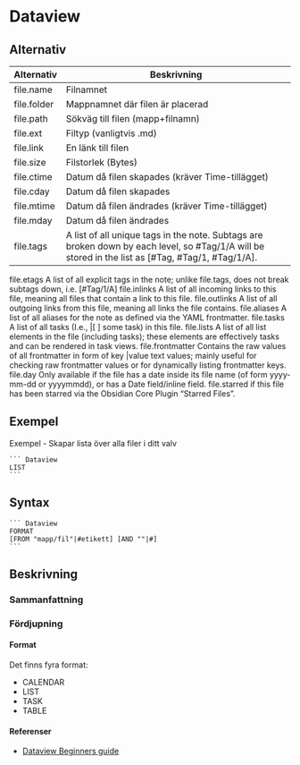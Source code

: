 # Dataview

## Alternativ

| Alternativ   | Beskrivning                                     |
|--------------|-------------------------------------------------|
| file.name    | Filnamnet                                       |
| file.folder  | Mappnamnet där filen är placerad                |
| file.path    | Sökväg till filen (mapp+filnamn)                |
| file.ext     | Filtyp (vanligtvis .md)                         |
| file.link    | En länk till filen                              |
| file.size    | Filstorlek (Bytes)                              |
| file.ctime   | Datum då filen skapades (kräver Time-tillägget) |
| file.cday    | Datum då filen skapades                         |
| file.mtime   | Datum då filen ändrades (kräver Time-tillägget) |
| file.mday    | Datum då filen ändrades                         |
| file.tags	   | A list of all unique tags in the note. Subtags are broken down by each level, so #Tag/1/A will be stored in the list as [#Tag, #Tag/1, #Tag/1/A].
file.etags	A list of all explicit tags in the note; unlike file.tags, does not break subtags down, i.e. [#Tag/1/A]
file.inlinks	A list of all incoming links to this file, meaning all files that contain a link to this file.
file.outlinks	A list of all outgoing links from this file, meaning all links the file contains.
file.aliases	A list of all aliases for the note as defined via the YAML frontmatter.
file.tasks	A list of all tasks (I.e., |[ ] some task) in this file.
file.lists	A list of all list elements in the file (including tasks); these elements are effectively tasks and can be rendered in task views.
file.frontmatter	Contains the raw values of all frontmatter in form of key |value text values; mainly useful for checking raw frontmatter values or for dynamically listing frontmatter keys.
file.day	Only available if the file has a date inside its file name (of form yyyy-mm-dd or yyyymmdd), or has a Date field/inline field.
file.starred	if this file has been starred via the Obsidian Core Plugin “Starred Files”.


## Exempel

Exempel - Skapar lista över alla filer i ditt valv
~~~ Dataview
``` Dataview
LIST
```
~~~

## Syntax

~~~ Dataview
``` Dataview
FORMAT
[FROM "mapp/fil"|#etikett] [AND ""|#] 
```
~~~


## Beskrivning

### Sammanfattning

### Fördjupning

#### Format

Det finns fyra format:

- CALENDAR
- LIST
- TASK
- TABLE

#### Referenser
- [Dataview Beginners guide](https://obsidian.rocks/dataview-in-obsidian-a-beginners-guide/)
